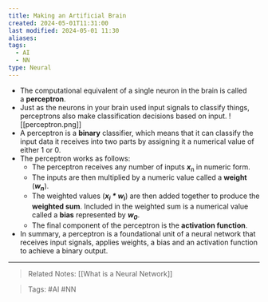 ```yaml
---
title: Making an Artificial Brain
created: 2024-05-01T11:31:00
last modified: 2024-05-01 11:30
aliases: 
tags:
  - AI
  - NN
type: Neural
---
```

- The computational equivalent of a single neuron in the brain is called a **perceptron**.
- Just as the neurons in your brain used input signals to classify things, perceptrons also make classification decisions based on input.
![[perceptron.png]]
- A perceptron is a **binary** classifier, which means that it can classify the input data it receives into two parts by assigning it a numerical value of either 1 or 0.
- The perceptron works as follows:
	- The perceptron receives any number of inputs ***x***<sub>n</sub> in numeric form.
	- The inputs are then multiplied by a numeric value called a **weight** (***w<sub>n</sub>***).
	- The weighted values (***x<sub>i</sub> * w<sub>i</sub>***) are then added together to produce the **weighted sum**. Included in the weighted sum is a numerical value called a **bias** represented by ***w<sub>0</sub>***.
	- The final component of the perceptron is the **activation function**. 
- In summary, a perceptron is a foundational unit of a neural network that receives input signals, applies weights, a bias and an activation function to achieve a binary output.
---
>Related Notes: [[What is a Neural Network]]

>Tags: #AI #NN 
